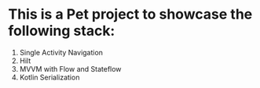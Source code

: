 # This is a Pet project to showcase the following stack:
1. Single Activity Navigation
2. Hilt
3. MVVM with Flow and Stateflow
4. Kotlin Serialization
